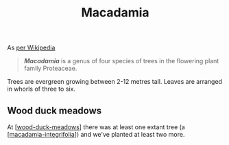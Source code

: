 ﻿---
backlinks:
- title: Bush regeneration (Wood duck meadows)
  url: /memex/sense/landscape-garden/regeneration.html
- title: Plants
  url: /memex/sense/landscape-garden/plants/plants.html
tags:
- wood-duck-meadows
- native
- plant
- tree
title: Macadamia
type: plant
---
As [per Wikipedia](https://en.wikipedia.org/wiki/Macadamia) 

> **_Macadamia_** is a genus of four species of trees in the flowering plant family Proteaceae.

Trees are evergreen growing between 2-12 metres tall. Leaves are arranged in whorls of three to six.

## Wood duck meadows

At [[wood-duck-meadows]] there was at least one extant tree (a [[macadamia-integrifolia]]) and we've planted at least two more.

[//begin]: # "Autogenerated link references for markdown compatibility"
[wood-duck-meadows]: ../wood-duck-meadows "Wood duck meadows"
[macadamia-integrifolia]: macadamia-integrifolia "Macadamia integrifolia (Queensland Nut)"
[//end]: # "Autogenerated link references"